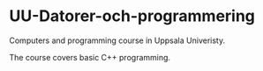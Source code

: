 # UU-Datorer-och-programmering

Computers and programming course in Uppsala Univeristy.

The course covers basic C++ programming.
